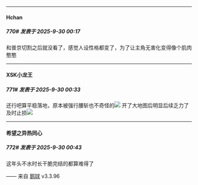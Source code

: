 ﻿
*****

####  Hchan  
##### 770#       发表于 2025-9-30 00:17

和普京切割之后就没看了，感觉人设性格都变了，为了让主角无害化变得像个肌肉憨憨


*****

####  XSK小龙王  
##### 771#       发表于 2025-9-30 00:33

还行吧算平稳落地，原本被强行腰斩也不奇怪的<img src="https://static.stage1st.com/image/smiley/face2017/037.png" referrerpolicy="no-referrer">
开了大地图后明显后续乏力了及时止损<img src="https://static.stage1st.com/image/smiley/face2017/009.gif" referrerpolicy="no-referrer">


*****

####  希望之异热同心  
##### 772#       发表于 2025-9-30 00:43

这年头不水时长干脆完结的都算难得了

—— 来自 [鹅球](https://www.pgyer.com/GcUxKd4w) v3.3.96

